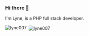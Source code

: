 ### Hi there 👋


I'm Lyne, is a PHP full stack developer.
<p>
  <img align="left" src="https://github-readme-stats.vercel.app/api/top-langs/?username=lyne007&layout=compact&hide=html" alt="lyne007" />
</p>

<p>&nbsp;<img align="center" src="https://github-readme-stats.vercel.app/api?username=lyne007&show_icons=true" alt="lyne007" /></p>





<!--
✨ Issue will be my person blog.

#### Contact Me
- 🔭 Resume:  ...
- 💬 Phone:  6MkcM4Xnw0e3LT58cmMCDw==
- 😄 Email:  os8j+4XgBS0cUwkY2tWZgw==
- 🌱 Blog: https://github.com/lyne007/blog/issues
- ps: [AES加密(phone,email)](https://github.com/lyne007/aes)，key：最熟悉的六位数
-->
  

<!--
**lyne007/lyne007** is a ✨ _special_ ✨ repository because its `README.md` (this file) appears on your GitHub profile.

Here are some ideas to get you started:

- 🔭 I’m currently working on ...
- 🌱 I’m currently learning ...
- 👯 I’m looking to collaborate on ...
- 🤔 I’m looking for help with ...
- 💬 Ask me about ...
- 📫 How to reach me: ...
- 😄 Pronouns: ...
- ⚡ Fun fact: ...
-->

